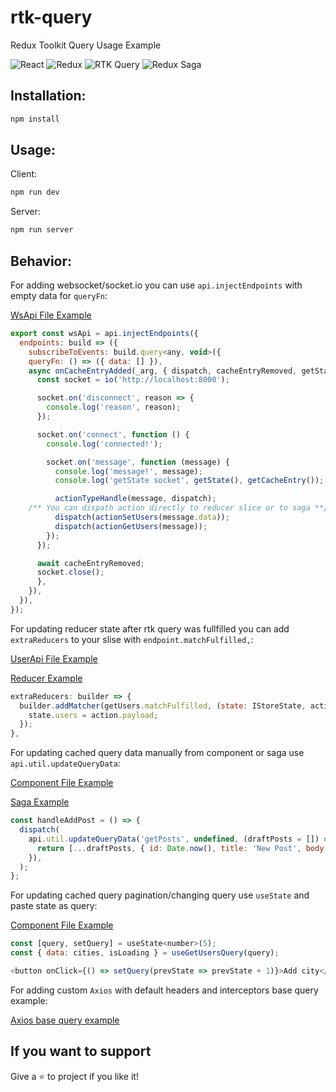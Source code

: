 # rtk-query

Redux Toolkit Query Usage Example

![React](https://img.shields.io/badge/-React-61DAFB?logo=react&logoColor=white&style=flat)
![Redux](https://img.shields.io/badge/-Redux-764ABC?logo=redux&logoColor=white&style=flat)
![RTK Query](https://img.shields.io/badge/-RTK%20Query-764ABC?logo=redux&logoColor=white&style=flat)
![Redux Saga](https://img.shields.io/badge/-Redux%20Saga-89D96D?logo=redux-saga&logoColor=white&style=flat)


## Installation:

```bash
npm install
```

## Usage:
Client:
```bash
npm run dev
```
Server:
```bash
npm run server
```

## Behavior:

For adding websocket/socket.io you can use `api.injectEndpoints` with empty data for `queryFn`:

[WsApi File Example](src/app/services/wsApi.ts)
```javascript
export const wsApi = api.injectEndpoints({
  endpoints: build => ({
	subscribeToEvents: build.query<any, void>({
	queryFn: () => ({ data: [] }),
	async onCacheEntryAdded(_arg, { dispatch, cacheEntryRemoved, getState, getCacheEntry }) {
	  const socket = io('http://localhost:8000');

	  socket.on('disconnect', reason => {
        console.log('reason', reason);
      });

      socket.on('connect', function () {
        console.log('connected!');

        socket.on('message', function (message) {
          console.log('message!', message);
          console.log('getState socket', getState(), getCacheEntry());

          actionTypeHandle(message, dispatch);
    /** You can dispath action directly to reducer slice or to saga **/
          dispatch(actionSetUsers(message.data));
          dispatch(actionGetUsers(message));
        });
	  });

      await cacheEntryRemoved;
      socket.close();
      },
    }),
  }),
});
```


For updating reducer state after rtk query was fullfilled you can add `extraReducers` to your slise with  `endpoint.matchFulfilled,`:

[UserApi File Example](src/app/services/usersApi.ts)

[Reducer Example](src/app/reducer.ts)
```javascript
extraReducers: builder => {
  builder.addMatcher(getUsers.matchFulfilled, (state: IStoreState, action) => {
    state.users = action.payload;
  });
},
```

For updating cached query data manually from component or saga use `api.util.updateQueryData`:

[Component File Example](src/features/posts/Posts.tsx)

[Saga Example](src/app/controllers/usersSaga.ts)
```javascript
const handleAddPost = () => {
  dispatch(
    api.util.updateQueryData('getPosts', undefined, (draftPosts = []) => {
      return [...draftPosts, { id: Date.now(), title: 'New Post', body: 'This is a new post.' }];
    }),
  );
};
```

For updating cached query pagination/changing query use `useState` and paste state as query:

[Component File Example](src/features/cities/CItiesManager.tsx)

```javascript
const [query, setQuery] = useState<number>(5);
const { data: cities, isLoading } = useGetUsersQuery(query);

<button onClick={() => setQuery(prevState => prevState + 1)}>Add city</button>
```


For adding custom `Axios` with default headers and interceptors base query example:

[Axios base query example](src/app/axiosBaseQuery.ts)


## If you want to support

Give a ⭐️ to project if you like it!


